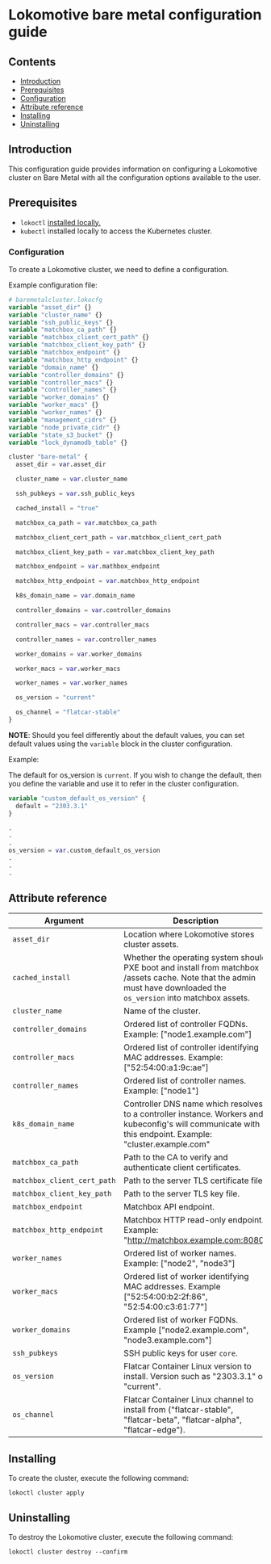 # Lokomotive bare metal configuration guide

## Contents

* [Introduction](#introduction)
* [Prerequisites](#prerequisites)
* [Configuration](#configuration)
* [Attribute reference](#attribute-reference)
* [Installing](#installing)
* [Uninstalling](#uninstalling)

## Introduction

This configuration guide provides information on configuring a Lokomotive cluster on Bare Metal with all
the configuration options available to the user.

## Prerequisites

* `lokoctl` [installed locally.](../../installer/lokoctl.md)
* `kubectl` installed locally to access the Kubernetes cluster.

### Configuration

To create a Lokomotive cluster, we need to define a configuration.

Example configuration file:

```tf
# baremetalcluster.lokocfg
variable "asset_dir" {}
variable "cluster_name" {}
variable "ssh_public_keys" {}
variable "matchbox_ca_path" {}
variable "matchbox_client_cert_path" {}
variable "matchbox_client_key_path" {}
variable "matchbox_endpoint" {}
variable "matchbox_http_endpoint" {}
variable "domain_name" {}
variable "controller_domains" {}
variable "controller_macs" {}
variable "controller_names" {}
variable "worker_domains" {}
variable "worker_macs" {}
variable "worker_names" {}
variable "management_cidrs" {}
variable "node_private_cidr" {}
variable "state_s3_bucket" {}
variable "lock_dynamodb_table" {}

cluster "bare-metal" {
  asset_dir = var.asset_dir

  cluster_name = var.cluster_name

  ssh_pubkeys = var.ssh_public_keys

  cached_install = "true"

  matchbox_ca_path = var.matchbox_ca_path

  matchbox_client_cert_path = var.matchbox_client_cert_path

  matchbox_client_key_path = var.matchbox_client_key_path

  matchbox_endpoint = var.mathbox_endpoint

  matchbox_http_endpoint = var.matchbox_http_endpoint

  k8s_domain_name = var.domain_name

  controller_domains = var.controller_domains

  controller_macs = var.controller_macs

  controller_names = var.controller_names

  worker_domains = var.worker_domains

  worker_macs = var.worker_macs

  worker_names = var.worker_names

  os_version = "current"

  os_channel = "flatcar-stable"
}
```

**NOTE**: Should you feel differently about the default values, you can set default values using the `variable`
block in the cluster configuration.

Example:

The default for os_version is `current`. If you wish to change the default, then you
define the variable  and use it to refer in the cluster configuration.

```tf
variable "custom_default_os_version" {
  default = "2303.3.1"
}

.
.
.
os_version = var.custom_default_os_version
.
.
.

```

## Attribute reference

| Argument                    | Description                                                                                                                                                           | Default          | Required |
|-----------------------------|-----------------------------------------------------------------------------------------------------------------------------------------------------------------------|:----------------:|:--------:|
| `asset_dir`                 | Location where Lokomotive stores cluster assets.                                                                                                                      | -                | true     |
| `cached_install`            | Whether the operating system should PXE boot and install from matchbox /assets cache. Note that the admin must have downloaded the `os_version` into matchbox assets. | "false"          | false    |
| `cluster_name`              | Name of the cluster.                                                                                                                                                  | -                | true     |
| `controller_domains`        | Ordered list of controller FQDNs. Example: ["node1.example.com"]                                                                                                      | -                | true     |
| `controller_macs`           | Ordered list of controller identifying MAC addresses. Example: ["52:54:00:a1:9c:ae"]                                                                                  | -                | true     |
| `controller_names`          | Ordered list of controller names. Example: ["node1"]                                                                                                                  | -                | true     |
| `k8s_domain_name`           | Controller DNS name which resolves to a controller instance. Workers and kubeconfig's will communicate with this endpoint. Example: "cluster.example.com"             | -                | true     |
| `matchbox_ca_path`          | Path to the CA to verify and authenticate client certificates.                                                                                                        | -                | true     |
| `matchbox_client_cert_path` | Path to the server TLS certificate file.                                                                                                                              | -                | true     |
| `matchbox_client_key_path`  | Path to the server TLS key file.                                                                                                                                      | -                | true     |
| `matchbox_endpoint`         | Matchbox API endpoint.                                                                                                                                                | -                | true     |
| `matchbox_http_endpoint`    | Matchbox HTTP read-only endpoint. Example: "http://matchbox.example.com:8080"                                                                                         | -                | true     |
| `worker_names`              | Ordered list of worker names. Example: ["node2", "node3"]                                                                                                             | -                | true     |
| `worker_macs`               | Ordered list of worker identifying MAC addresses. Example ["52:54:00:b2:2f:86", "52:54:00:c3:61:77"]                                                                  | -                | true     |
| `worker_domains`            | Ordered list of worker FQDNs. Example ["node2.example.com", "node3.example.com"]                                                                                      | -                | true     |
| `ssh_pubkeys`               | SSH public keys for user `core`.                                                                                                                                      | -                | true     |
| `os_version`                | Flatcar Container Linux version to install. Version such as "2303.3.1" or "current".                                                                                  | "current"        | false    |
| `os_channel`                | Flatcar Container Linux channel to install from ("flatcar-stable", "flatcar-beta", "flatcar-alpha", "flatcar-edge").                                                  | "flatcar-stable" | false    |

## Installing

To create the cluster, execute the following command:

```console
lokoctl cluster apply
```

## Uninstalling

To destroy the Lokomotive cluster, execute the following command:

```console
lokoctl cluster destroy --confirm
```
